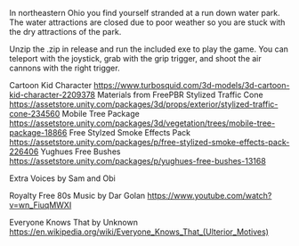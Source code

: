 In northeastern Ohio you find yourself stranded at a run down water park. 
The water attractions are closed due to poor weather so you are stuck with 
the dry attractions of the park. 


Unzip the .zip in release and run the included exe to play the game. You can teleport 
with the joystick, grab with the grip trigger, and shoot the air cannons with the right 
trigger.



Cartoon Kid Character
https://www.turbosquid.com/3d-models/3d-cartoon-kid-character-2209378
Materials from FreePBR 
Stylized Traffic Cone
https://assetstore.unity.com/packages/3d/props/exterior/stylized-traffic-cone-234560
Mobile Tree Package
https://assetstore.unity.com/packages/3d/vegetation/trees/mobile-tree-package-18866
Free Stylzed Smoke Effects Pack
https://assetstore.unity.com/packages/p/free-stylized-smoke-effects-pack-226406
Yughues Free Bushes
https://assetstore.unity.com/packages/p/yughues-free-bushes-13168

Extra Voices by Sam and Obi

Royalty Free 80s Music by Dar Golan
https://www.youtube.com/watch?v=wn_FiuqMWXI

Everyone Knows That by Unknown
https://en.wikipedia.org/wiki/Everyone_Knows_That_(Ulterior_Motives)
